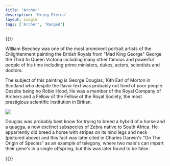 ```yaml
---
title: "Archer"
description: 'Krieg Eterna'
layout: single
tags: ['Archer', 'Ranged']
---
```

{{<card-detail-page title="Archer2" artwork="George Douglas, 16th Earl of Morton by Sir William Beechey (18th to 19th Century)">}}
<p class="rule-paragraph">
    William Beechey was one of the most prominent portrait artists of the Enlightenment
    painting the British Royals from "Mad King George" George the Third to Queen Victoria
    including
    many other famous and powerful people of his time including prime ministers, dukes, actors,
    scientists and doctors.
</p>
<p class="rule-paragraph">
    The subject of this painting is George Douglas, 16th Earl of Morton in Scotland who despite
    the flavor text was probably not fond of poor people. Despite being no Robin Hood, He was a
    member of the Royal Company of Archers and a Fellow of the Fellow of the Royal Society, the
    most prestigious scientific institution in Britian.
</p>
<img src="/card-images/description-images/quagga.jpg">
<p class="rule-paragraph">
    Douglas was probably best know for trying to breed a hybrid of a horse and a quagga, a now
    exctinct subspecies of Zebra native to South Africa. He apparrently did breed a horse with
    stripes on its hind legs and neck (pictured above) and this fact was later cited in Charles
    Darwin's "On The Origin of Species" as an example of telegony, where two male's can impart
    their gene's in a single offspring, but this was later found to be false.
</p>
{{</card-detail-page>}}